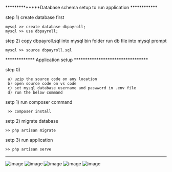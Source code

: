 
**************Database schema setup to run application ************

step 1)  create database first
 
    mysql >> create database dbpayroll;
    mysql >> use dbpayroll;
	
step 2) copy dbpayroll.sql into mysql bin folder
	      run db file into mysql prompt
	
	mysql >> source dbpayroll.sql
	

************* Application setup *********************************

step 0)

	 a) uzip the source code on any location
	 b) open source code on vs code 
	 c) set mysql database username and paswword in .env file
	 d) run the below command

setp 1)  run composer command

	 >> composer install
  
setp 2) migrate database

	>> php artisan migrate
	
setp 3) run application

	>> php artisan serve
	
****************************************************************
    
![image](https://user-images.githubusercontent.com/25905935/158330672-4f73dc34-cd67-4cdb-8fbe-4d8691ca09d4.png)
![image](https://user-images.githubusercontent.com/25905935/158331153-4194d95f-e968-41f7-b53c-a9355a2a8539.png)
![image](https://user-images.githubusercontent.com/25905935/158331229-b2e85432-c931-4753-b2d0-aa3c4973ab78.png)
![image](https://user-images.githubusercontent.com/25905935/158331386-baf575b4-bed7-4d15-a9de-4639c40d1691.png)
![image](https://user-images.githubusercontent.com/25905935/158331483-2d458dc4-e859-4772-8f0f-a370f60ef615.png)


	
